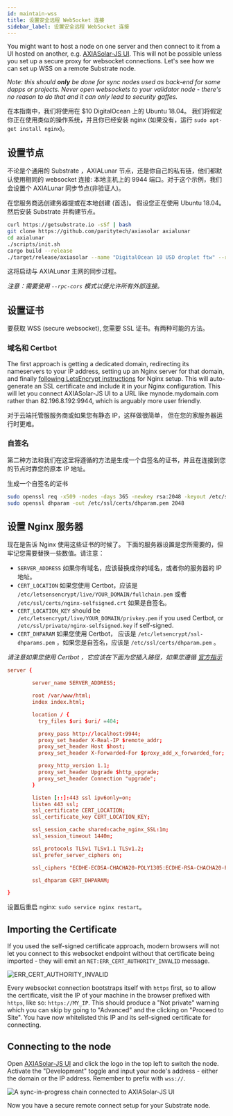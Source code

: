 ```yaml
---
id: maintain-wss
title: 设置安全远程 WebSocket 连接
sidebar_label: 设置安全远程 WebSocket 连接
---
```


You might want to host a node on one server and then connect to it from a UI hosted on another, e.g. [AXIASolar-JS UI](https://axiasolar.js.org/apps). This will not be possible unless you set up a secure proxy for websocket connections. Let's see how we can set up WSS on a remote Substrate node.

_Note: this should **only** be done for sync nodes used as back-end for some dapps or projects. Never open websockets to your validator node - there's no reason to do that and it can only lead to security gaffes._

在本指南中，我们将使用在 $10 DigitalOcean 上的 Ubuntu 18.04。 我们将假定你正在使用类似的操作系统，并且你已经安装 nginx (如果没有，运行 `sudo apt-get install nginx`)。

## 设置节点

不论是个通用的 Substrate ，AXIALunar 节点，还是你自己的私有链，他们都默认使用相同的 websocket 连接: 本地主机上的 9944 端口。对于这个示例，我们会设置个 AXIALunar 同步节点(非验证人)。

在您服务商选创建务器提或在本地创建 (首选)。 假设您正在使用 Ubuntu 18.04。然后安装 Substrate 并构建节点。

```bash
curl https://getsubstrate.io -sSf | bash
git clone https://github.com/paritytech/axiasolar axialunar
cd axialunar
./scripts/init.sh
cargo build --release
./target/release/axiasolar --name "DigitalOcean 10 USD droplet ftw" --rpc-cors all
```

这将启动与 AXIALunar 主网的同步过程。

_注意：需要使用 `--rpc-cors` 模式以便允许所有外部连接。_

## 设置证书

要获取 WSS (secure websocket), 您需要 SSL 证书。有两种可能的方法。

### 域名和 Certbot

The first approach is getting a dedicated domain, redirecting its nameservers to your IP address, setting up an Nginx server for that domain, and finally [following LetsEncrypt instructions](https://certbot.eff.org/lets-encrypt/ubuntubionic-nginx.html) for Nginx setup. This will auto-generate an SSL certificate and include it in your Nginx configuration. This will let you connect AXIASolar-JS UI to a URL like mynode.mydomain.com rather than 82.196.8.192:9944, which is arguably more user friendly.

对于云端托管服服务商或如果您有静态 IP，这样做很简单， 但在您的家服务器运行时更难。

### 自签名

第二种方法和我们在这里将遵循的方法是生成一个自签名的证书，并且在连接到您的节点时靠您的原本 IP 地址。

生成一个自签名的证书

```bash
sudo openssl req -x509 -nodes -days 365 -newkey rsa:2048 -keyout /etc/ssl/private/nginx-selfsigned.key -out /etc/ssl/certs/nginx-selfsigned.crt
sudo openssl dhparam -out /etc/ssl/certs/dhparam.pem 2048
```

## 设置 Nginx 服务器

现在是告诉 Nginx 使用这些证书的时候了。 下面的服务器设置是您所需要的，但牢记您需要替换一些数值。请注意：

- `SERVER_ADDRESS` 如果你有域名，应该替换成你的域名，或者你的服务器的 IP 地址。
- `CERT_LOCATION` 如果您使用 Certbot，应该是 `/etc/letsensencrypt/live/YOUR_DOMAIN/fullchain.pem` 或者 `/etc/ssl/certs/nginx-selfsigned.crt` 如果是自签名。
- `CERT_LOCATION_KEY` should be `/etc/letsencrypt/live/YOUR_DOMAIN/privkey.pem` if you used Certbot, or `/etc/ssl/private/nginx-selfsigned.key` if self-signed.
- `CERT_DHPARAM` 如果您使用 Certbot， 应该是 `/etc/letsencrypt/ssl-dhparams.pem` ，如果您是自签名，应该是 `/etc/ssl/certs/dhparam.pem` 。

_请注意如果您使用 Certbot ，它应该在下面为您插入路径，如果您遵循 [官方指示](https://certbot.eff.org/lets-encrypt/ubuntubionic-nginx.html)_

```conf
server {

        server_name SERVER_ADDRESS;

        root /var/www/html;
        index index.html;

        location / {
          try_files $uri $uri/ =404;

          proxy_pass http://localhost:9944;
          proxy_set_header X-Real-IP $remote_addr;
          proxy_set_header Host $host;
          proxy_set_header X-Forwarded-For $proxy_add_x_forwarded_for;

          proxy_http_version 1.1;
          proxy_set_header Upgrade $http_upgrade;
          proxy_set_header Connection "upgrade";
        }

        listen [::]:443 ssl ipv6only=on;
        listen 443 ssl;
        ssl_certificate CERT_LOCATION;
        ssl_certificate_key CERT_LOCATION_KEY;

        ssl_session_cache shared:cache_nginx_SSL:1m;
        ssl_session_timeout 1440m;

        ssl_protocols TLSv1 TLSv1.1 TLSv1.2;
        ssl_prefer_server_ciphers on;

        ssl_ciphers "ECDHE-ECDSA-CHACHA20-POLY1305:ECDHE-RSA-CHACHA20-POLY1305:ECDHE-ECDSA-AES128-GCM-SHA256:ECDHE-RSA-AES128-GCM-SHA256:ECDHE-ECDSA-AES256-GCM-SHA384:ECDHE-RSA-AES256-GCM-SHA384:DHE-RSA-AES128-GCM-SHA256:DHE-RSA-AES256-GCM-SHA384:ECDHE-ECDSA-AES128-SHA256:ECDHE-RSA-AES128-SHA256:ECDHE-ECDSA-AES128-SHA:ECDHE-RSA-AES256-SHA384:ECDHE-RSA-AES128-SHA:ECDHE-ECDSA-AES256-SHA384:ECDHE-ECDSA-AES256-SHA:ECDHE-RSA-AES256-SHA:DHE-RSA-AES128-SHA256:DHE-RSA-AES128-SHA:DHE-RSA-AES256-SHA256:DHE-RSA-AES256-SHA:ECDHE-ECDSA-DES-CBC3-SHA:ECDHE-RSA-DES-CBC3-SHA:EDH-RSA-DES-CBC3-SHA:AES128-GCM-SHA256:AES256-GCM-SHA384:AES128-SHA256:AES256-SHA256:AES128-SHA:AES256-SHA:DES-CBC3-SHA:!DSS";

        ssl_dhparam CERT_DHPARAM;

}
```

设置后重启 nginx: `sudo service nginx restart`。

## Importing the Certificate

If you used the self-signed certificate approach, modern browsers will not let you connect to this websocket endpoint without that certificate being imported - they will emit an `NET:ERR_CERT_AUTHORITY_INVALID` message.

![ERR_CERT_AUTHORITY_INVALID](/img/wss/wss04.png)

Every websocket connection bootstraps itself with `https` first, so to allow the certificate, visit the IP of your machine in the browser prefixed with `https`, like so: `https://MY_IP`. This should produce a "Not private" warning which you can skip by going to "Advanced" and the clicking on "Proceed to Site". You have now whitelisted this IP and its self-signed certificate for connecting.

## Connecting to the node

Open [AXIASolar-JS UI](https://axiasolar.js.org/apps) and click the logo in the top left to switch the node. Activate the "Development" toggle and input your node's address - either the domain or the IP address. Remember to prefix with `wss://`.

![A sync-in-progress chain connected to AXIASolar-JS UI](assets/maintain-wss-image.png)

Now you have a secure remote connect setup for your Substrate node.
